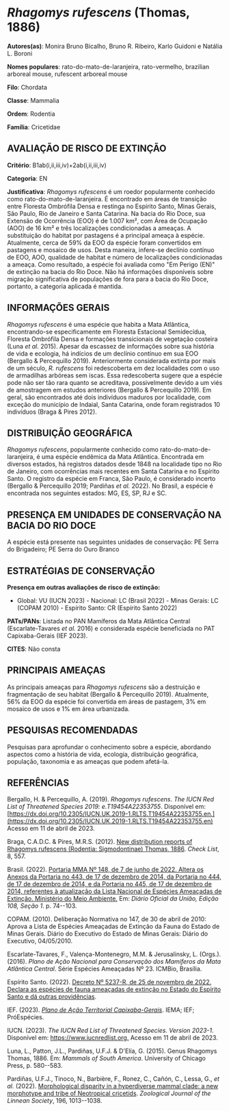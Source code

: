 # *Rhagomys rufescens* (Thomas, 1886)

**Autores(as)**: Monira Bruno Bicalho, Bruno R. Ribeiro, Karlo Guidoni e Natália L. Boroni

**Nomes populares**: rato-do-mato-de-laranjeira, rato-vermelho, brazilian arboreal mouse, rufescent arboreal mouse

**Filo**: Chordata

**Classe**: Mammalia

**Ordem**: Rodentia

**Família**: Cricetidae

## AVALIAÇÃO DE RISCO DE EXTINÇÃO

**Critério**: B1ab(i,ii,iii,iv)+2ab(i,ii,iii,iv)

**Categoria**: EN

**Justificativa**: *Rhagomys rufescens* é um roedor popularmente conhecido como rato-do-mato-de-laranjeira. É encontrado em áreas de transição entre Floresta Ombrófila Densa e restinga no Espírito Santo, Minas Gerais, São Paulo, Rio de Janeiro e Santa Catarina. Na bacia do Rio Doce, sua Extensão de Ocorrência (EOO) é de 1.007 km², com Área de Ocupação (AOO) de 16 km² e três localizações condicionadas a ameaças. A substituição do habitat por pastagens é a principal ameaça à espécie.  Atualmente, cerca de 59% da EOO da espécie foram convertidos em pastagens e mosaico de usos. Desta maneira, infere-se declínio contínuo de EOO, AOO, qualidade de habitat e número de localizações condicionadas a ameaça. Como resultado, a espécie foi avaliada como "Em Perigo (EN)" de extinção na bacia do Rio Doce. Não há informações disponíveis sobre migração significativa de populações de fora para a bacia do Rio Doce, portanto, a categoria aplicada é mantida.

## INFORMAÇÕES GERAIS

*Rhagomys rufescens* é uma espécie que habita a Mata Atlântica, encontrando-se especificamente em Floresta Estacional Semidecídua, Floresta Ombrófila Densa e formações transicionais de vegetação costeira (Luna *et al.* 2015). Apesar da escassez de informações sobre sua história de vida e ecologia, há indícios de um declínio contínuo em sua EOO (Bergallo & Percequillo 2019). Anteriormente considerada extinta por mais de um século, *R. rufescens* foi redescoberta em dez localidades com o uso de armadilhas arbóreas sem iscas. Essa redescoberta sugere que a espécie pode não ser tão rara quanto se acreditava, possivelmente devido a um viés de amostragem em estudos anteriores (Bergallo & Percequillo 2019). Em geral, são encontrados até dois indivíduos maduros por localidade, com exceção do município de Indaial, Santa Catarina, onde foram registrados 10 indivíduos (Braga & Pires 2012).

## DISTRIBUIÇÃO GEOGRÁFICA

*Rhagomys rufescens*, popularmente conhecido como rato-do-mato-de-laranjeira, é uma espécie endêmica da Mata Atlântica.  Encontrada em diversos estados, há registros datados desde 1848 na localidade tipo no Rio de Janeiro, com ocorrências mais recentes em Santa Catarina e no Espírito Santo. O registro da espécie em Franca, São Paulo, é considerado incerto (Bergallo & Percequillo 2019; Pardiñas *et al.* 2022). No Brasil, a espécie é encontrada nos seguintes estados: MG, ES, SP, RJ e SC.

## PRESENÇA EM UNIDADES DE CONSERVAÇÃO NA BACIA DO RIO DOCE

A espécie está presente nas seguintes unidades de conservação: PE Serra do Brigadeiro; PE Serra do Ouro Branco

## ESTRATÉGIAS DE CONSERVAÇÃO

**Presença em outras avaliações de risco de extinção:**

-   Global: VU (IUCN 2023) -   Nacional: LC (Brasil 2022) -   Minas Gerais: LC (COPAM 2010) -   Espírito Santo: CR (Espírito Santo 2022)

**PATs/PANs**: Listada no PAN Mamíferos da Mata Atlântica Central (Escarlate-Tavares *et al.* 2016) e considerada espécie beneficiada no PAT Capixaba-Gerais (IEF 2023).

**CITES**: Não consta

## PRINCIPAIS AMEAÇAS

As principais ameaças para *Rhagomys rufescens* são a destruição e fragmentação de seu habitat (Bergallo & Percequillo 2019). Atualmente, 56% da EOO da espécie foi convertida em áreas de pastagem, 3% em mosaico de usos e 1% em área urbanizada.

## PESQUISAS RECOMENDADAS

Pesquisas para aprofundar o conhecimento sobre a espécie, abordando aspectos como a história de vida, ecologia, distribuição geográfica, população, taxonomia e as ameaças que podem afetá-la.

## REFERÊNCIAS

Bergallo, H. & Percequillo, A. (2019). *Rhagomys rufescens*. *The IUCN Red List of Threatened Species 2019: e.T19454A22353755*. Disponível em: [https://dx.doi.org/10.2305/IUCN.UK.2019-1.RLTS.T19454A22353755.en.](https://dx.doi.org/10.2305/IUCN.UK.2019-1.RLTS.T19454A22353755.en) Acesso em 11 de abril de 2023.

Braga, C.A.D.C. & Pires, M.R.S. (2012). [New distribution reports of Rhagomys rufescens (Rodentia: Sigmodontinae) Thomas, 1886](https://doi.org/10.15560/8.3.557). *Check List*, 8, 557.

Brasil. (2022). [Portaria MMA Nº 148, de 7 de junho de 2022. Altera os Anexos da Portaria no 443, de 17 de dezembro de 2014, da Portaria no 444, de 17 de dezembro de 2014, e da Portaria no 445, de 17 de dezembro de 2014, referentes à atualização da Lista Nacional de Espécies Ameaçadas de Extinção. Ministério do Meio Ambiente.](https://in.gov.br/en/web/dou/-/portaria-mma-n-148-de-7-de-junho-de-2022-406272733) Em: *Diário Oficial da União, Edição 108, Seção 1*. p. 74--103.

COPAM. (2010). Deliberação Normativa no 147, de 30 de abril de 2010: Aprova a Lista de Espécies Ameaçadas de Extinção da Fauna do Estado de Minas Gerais. Diário do Executivo do Estado de Minas Gerais: Diário do Executivo, 04/05/2010.

Escarlate-Tavares, F., Valença-Montenegro, M.M. & Jerusalinsky, L.  (Orgs.). (2016). *Plano de Ação Nacional para Conservação dos Mamíferos da Mata Atlântica Central*. Série Espécies Ameaçadas Nº 23. ICMBio, Brasília.

Espírito Santo. (2022). [Decreto Nº 5237-R, de 25 de novembro de 2022.  Declara as espécies de fauna ameaçadas de extinção no Estado do Espírito Santo e dá outras providências](https://iema.es.gov.br/Media/iema/FAUNA/Decreto%205237-R_2022_25-Nov%20-%20Fauna%20(s-peixes)%20-%20Lista%20de%20Esp%C3%A9cies%20Amea%C3%A7adas%20de%20Extin%C3%A7%C3%A3o.pdf).

IEF. (2023). [*Plano de Ação Territorial Capixaba-Gerais*](http://www.ief.mg.gov.br/biodiversidade/-planodeacaoterritorialcapixabagerais).  IEMA; IEF; PróEspécies.

IUCN. (2023). *The IUCN Red List of Threatened Species. Version 2023-1.* Disponível em: <https://www.iucnredlist.org.> Acesso em 11 de abril de 2023.

Luna, L., Patton, J.L., Pardiñas, U.F.J. & D'Elía, G. (2015). Genus Rhagomys Thomas, 1886. Em: *Mammals of South America*. University of Chicago Press, p. 580--583.

Pardiñas, U.F.J., Tinoco, N., Barbière, F., Ronez, C., Cañón, C., Lessa, G., *et al.* (2022). [Morphological disparity in a hyperdiverse mammal clade: a new morphotype and tribe of Neotropical cricetids](https://doi.org/10.1093/zoolinnean/zlac016). *Zoological Journal of the Linnean Society*, 196, 1013--1038.
